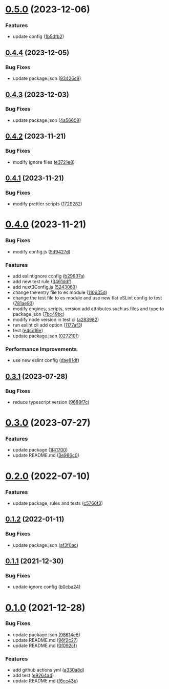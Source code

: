 # [0.5.0](https://github.com/VicSolWang/eslint-config-wzx-nuxt/compare/v0.4.4...v0.5.0) (2023-12-06)


### Features

* update config ([1b5dfb2](https://github.com/VicSolWang/eslint-config-wzx-nuxt/commit/1b5dfb2301b17ea3d43e48d4bc61ff7e4d0595c9))

## [0.4.4](https://github.com/VicSolWang/eslint-config-wzx-nuxt/compare/v0.4.3...v0.4.4) (2023-12-05)


### Bug Fixes

* update package.json ([93426c9](https://github.com/VicSolWang/eslint-config-wzx-nuxt/commit/93426c9541e68dabae472aaf55a8fafdd37159c6))

## [0.4.3](https://github.com/VicSolWang/eslint-config-wzx-nuxt/compare/v0.4.2...v0.4.3) (2023-12-03)


### Bug Fixes

* update package.json ([4a56609](https://github.com/VicSolWang/eslint-config-wzx-nuxt/commit/4a56609d70cbb74d914d7aa5c20830035da30fc2))

## [0.4.2](https://github.com/VicSolWang/eslint-config-wzx-nuxt/compare/v0.4.1...v0.4.2) (2023-11-21)


### Bug Fixes

* modify ignore files ([e3721e8](https://github.com/VicSolWang/eslint-config-wzx-nuxt/commit/e3721e8f3dd814a54a74666540c3aac4b5266bea))

## [0.4.1](https://github.com/VicSolWang/eslint-config-wzx-nuxt/compare/v0.4.0...v0.4.1) (2023-11-21)


### Bug Fixes

* modify prettier scripts ([1729282](https://github.com/VicSolWang/eslint-config-wzx-nuxt/commit/1729282dbab67909015b638dd5a3a19608b7c692))

# [0.4.0](https://github.com/VicSolWang/eslint-config-wzx-nuxt/compare/v0.3.1...v0.4.0) (2023-11-21)


### Bug Fixes

* modify config.js ([5d9427d](https://github.com/VicSolWang/eslint-config-wzx-nuxt/commit/5d9427d97754d7ca703aebf228be5eb91fe209c2))


### Features

* add eslintignore config ([b29637a](https://github.com/VicSolWang/eslint-config-wzx-nuxt/commit/b29637a7d50c57f9bfaa4e3192209c29d2985e5e))
* add new test rule ([3461ddf](https://github.com/VicSolWang/eslint-config-wzx-nuxt/commit/3461ddfb1a4af97834b439b89e7717146c5e2ee1))
* add nuxt3Config.js ([5243063](https://github.com/VicSolWang/eslint-config-wzx-nuxt/commit/524306339779bca9d164fa26c266faf2eece3661))
* change the entry file to es module ([110635d](https://github.com/VicSolWang/eslint-config-wzx-nuxt/commit/110635d90cfab514264811c13f16e53cb0bef282))
* change the test file to es module and use new flat eSLint config to test ([781ae93](https://github.com/VicSolWang/eslint-config-wzx-nuxt/commit/781ae9386327ab5d07c6e41e44511e7683a6faa4))
* modify engines, scripts, version add attributes such as files and type to package.json ([7bc49bc](https://github.com/VicSolWang/eslint-config-wzx-nuxt/commit/7bc49bcbbce51dd7723a8e791de244fee4223f6e))
* modify node version in test ci ([a283982](https://github.com/VicSolWang/eslint-config-wzx-nuxt/commit/a2839825183a1c5b6bc304125d18c223d8aadb28))
* run eslint cli add option ([1177af3](https://github.com/VicSolWang/eslint-config-wzx-nuxt/commit/1177af3a724f3a8ff2cbdb701c33390dbc7ffcb3))
* test ([e4cc16e](https://github.com/VicSolWang/eslint-config-wzx-nuxt/commit/e4cc16e85c43194eed5625f1ed494f4a6b089134))
* update package.json ([027210f](https://github.com/VicSolWang/eslint-config-wzx-nuxt/commit/027210f6102f32410497b80ca937ec189f22d87d))


### Performance Improvements

* use new eslint config ([dae81df](https://github.com/VicSolWang/eslint-config-wzx-nuxt/commit/dae81dfb97fb173067b5ce89a06b19d087e966da))

## [0.3.1](https://github.com/VicSolWang/eslint-config-wzx-nuxt/compare/v0.3.0...v0.3.1) (2023-07-28)


### Bug Fixes

* reduce typescript version ([9688f7c](https://github.com/VicSolWang/eslint-config-wzx-nuxt/commit/9688f7cfd9b08c1c616f05453bf02e708c93da44))

# [0.3.0](https://github.com/VicSolWang/eslint-config-wzx-nuxt/compare/v0.2.0...v0.3.0) (2023-07-27)


### Features

* update package ([1f41700](https://github.com/VicSolWang/eslint-config-wzx-nuxt/commit/1f417002c50e5876c72e5ef75f0f5702081e1abb))
* update README.md ([3e986c0](https://github.com/VicSolWang/eslint-config-wzx-nuxt/commit/3e986c0b44ec09b25f3b085abc2321b421496fd4))

# [0.2.0](https://github.com/VicSolWang/eslint-config-wzx-nuxt/compare/v0.1.2...v0.2.0) (2022-07-10)


### Features

* update package, rules and tests ([c5766f3](https://github.com/VicSolWang/eslint-config-wzx-nuxt/commit/c5766f3af86c9d062bb8d17b0fc26a1e9afa1f37))

## [0.1.2](https://github.com/VicSolWang/eslint-config-wzx-nuxt/compare/v0.1.1...v0.1.2) (2022-01-11)


### Bug Fixes

* update package.json ([af3f0ac](https://github.com/VicSolWang/eslint-config-wzx-nuxt/commit/af3f0ac64b43692bb9fd9f7ffef6502019b99fcd))

## [0.1.1](https://github.com/VicSolWang/eslint-config-wzx-nuxt/compare/v0.1.0...v0.1.1) (2021-12-30)


### Bug Fixes

* update ignore config ([b0cba24](https://github.com/VicSolWang/eslint-config-wzx-nuxt/commit/b0cba243f7f714b9a57de6c131a8950e2d75601e))

# [0.1.0](https://github.com/VicSolWang/eslint-config-wzx-nuxt/compare/v0.0.1...v0.1.0) (2021-12-28)


### Bug Fixes

* update package.json ([98614e6](https://github.com/VicSolWang/eslint-config-wzx-nuxt/commit/98614e6063b60cb74dfed5e1510f6365f3741674))
* update README.md ([96f2c27](https://github.com/VicSolWang/eslint-config-wzx-nuxt/commit/96f2c279e4441b37096d30f5ea8b085947f62938))
* update README.md ([0f092cf](https://github.com/VicSolWang/eslint-config-wzx-nuxt/commit/0f092cf3e4855cccf3b73ae8a2bd2800afe03c3b))


### Features

* add github actions yml ([a330a8d](https://github.com/VicSolWang/eslint-config-wzx-nuxt/commit/a330a8dd68bc4f201dbb5cb1ac1d9999f393e39d))
* add test ([e9264a4](https://github.com/VicSolWang/eslint-config-wzx-nuxt/commit/e9264a4611d9774378abcc58225806594e83f097))
* update README.md ([f6cc43b](https://github.com/VicSolWang/eslint-config-wzx-nuxt/commit/f6cc43b6e3211868175893c70dfc7a1f424ad577))
